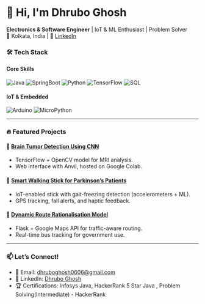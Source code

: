 # 👋 Hi, I'm Dhrubo Ghosh 
**Electronics & Software Engineer** | IoT & ML Enthusiast | Problem Solver  
📍 Kolkata, India | 🔗 [LinkedIn]([https://linkedin.com/in/dhrubo-ghosh](https://www.linkedin.com/in/dhrubo-ghosh-4663a0258/))  

### 🛠️ **Tech Stack**  
#### **Core Skills**  
![Java](https://img.shields.io/badge/Java-ED8B00?logo=java&logoColor=white)
![SpringBoot](https://img.shields.io/badge/SpringBoot-6DB33F?logo=spring&logoColor=white)
![Python](https://img.shields.io/badge/Python-3776AB?logo=python&logoColor=white)
![TensorFlow](https://img.shields.io/badge/TensorFlow-FF6F00?logo=tensorflow&logoColor=white)
![SQL](https://img.shields.io/badge/SQL-4479A1?logo=postgresql&logoColor=white)  

#### **IoT & Embedded**  
![Arduino](https://img.shields.io/badge/Arduino-00979D?logo=arduino&logoColor=white)
![MicroPython](https://img.shields.io/badge/MicroPython-FFD43B?logo=python&logoColor=blue)  

---

### 🔥 **Featured Projects**  
#### 🧠 [Brain Tumor Detection Using CNN](https://github.com/yourusername/brain-tumor-detection)  
- TensorFlow + OpenCV model for MRI analysis.  
- Web interface with Anvil, hosted on Google Colab.  

#### 🦯 [Smart Walking Stick for Parkinson’s Patients](https://github.com/yourusername/smart-walking-stick)  
- IoT-enabled stick with gait-freezing detection (accelerometers + ML).  
- GPS tracking, fall alerts, and haptic feedback.  

#### 🚌 [Dynamic Route Rationalisation Model](https://github.com/yourusername/traffic-optimization)  
- Flask + Google Maps API for traffic-aware routing.  
- Real-time bus tracking for government use.  

---

### 📫 **Let’s Connect!**  
- 📧 Email: dhruboghosh0606@gmail.com  
- 💼 LinkedIn: [Dhrubo Ghosh]([https://linkedin.com/in/dhrubo-ghosh](https://www.linkedin.com/in/dhrubo-ghosh-4663a0258/))  
- 🏆 Certifications: Infosys Java, HackerRank 5 Star Java , Problem Solving(Intermediate) - HackerRank
